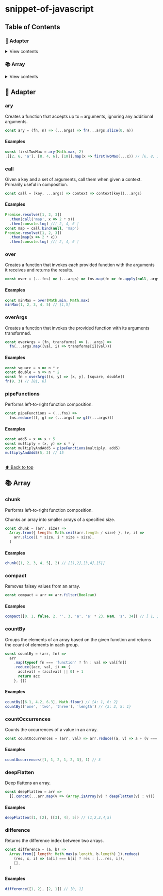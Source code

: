 # snippet-of-javascript

## Table of Contents

### 🔌 Adapter

<details>
<summary>View contents</summary>

* [`ary`](#ary)
* [`call`](#call)
* [`over`](#over)
* [`overArgs`](#overArgs)
* [`pipeFunctions`](#pipeFunctions)

</details>

### 📚 Array

<details>
<summary>View contents</summary>

* [`chunk`](#chunk)
* [`compact`](#compact)
* [`countBy`](#countBy)

</details>

## 🔌 Adapter

### ary

Creates a function that accepts up to `n` arguments, ignoring any additional arguments.

```js
const ary = (fn, n) => (...args) => fn(...args.slice(0, n))
```

#### Examples

```js
const firstTwoMax = ary(Math.max, 2)
;[[2, 6, 'a'], [8, 4, 6], [10]].map(x => firstTwoMax(...x)) // [6, 8, 10]
```

### call

Given a key and a set of arguments, call them when given a context. Primarily useful in composition.

```js
const call = (key, ...args) => context => context[key](...args)
```

#### Examples

```js
Promise.resolve([1, 2, 3])
  .then(call('map', x => 2 * x))
  .then(console.log) //[ 2, 4, 6 ]
const map = call.bind(null, 'map')
Promise.resolve([1, 2, 3])
  .then(map(x => 2 * x))
  .then(console.log) //[ 2, 4, 6 ]
```

### over

Creates a function that invokes each provided function with the arguments it receives and returns the results.

```js
const over = (...fns) => (...args) => fns.map(fn => fn.apply(null, args))
```

#### Examples

```js
const minMax = over(Math.min, Math.max)
minMax(1, 2, 3, 4, 5) // [1,5]
```

### overArgs

Creates a function that invokes the provided function with its arguments transformed.

```js
const overArgs = (fn, transforms) => (...args) =>
  fn(...args.map((val, i) => transforms[i](val)))
```

#### Examples

```js
const square = n => n * n
const double = n => n * 2
const fn = overArgs((x, y) => [x, y], [square, double])
fn(9, 3) // [81, 6]
```

### pipeFunctions

Performs left-to-right function composition.

```js
const pipeFunctions = (...fns) =>
  fns.reduce((f, g) => (...args) => g(f(...args)))
```

#### Examples

```js
const add5 = x => x + 5
const multiply = (x, y) => x * y
const multiplyAndAdd5 = pipeFunctions(multiply, add5)
multiplyAndAdd5(5, 2) // 15
```

<br>[⬆ Back to top](#table-of-contents)

## 📚 Array

### chunk

Performs left-to-right function composition.

Chunks an array into smaller arrays of a specified size.

```js
const chunk = (arr, size) =>
  Array.from({ length: Math.ceil(arr.length / size) }, (v, i) =>
    arr.slice(i * size, i * size + size),
  )
```

#### Examples

```js
chunk([1, 2, 3, 4, 5], 2) // [[1,2],[3,4],[5]]
```

### compact

Removes falsey values from an array.

```js
const compact = arr => arr.filter(Boolean)
```

#### Examples

```js
compact([0, 1, false, 2, '', 3, 'a', 'e' * 23, NaN, 's', 34]) // [ 1, 2, 3, 'a', 's', 34 ]
```

### countBy

Groups the elements of an array based on the given function and returns the count of elements in each group.

```js
const countBy = (arr, fn) =>
  arr
    .map(typeof fn === 'function' ? fn : val => val[fn])
    .reduce((acc, val, i) => {
      acc[val] = (acc[val] || 0) + 1
      return acc
    }, {})
```

#### Examples

```js
countBy([6.1, 4.2, 6.3], Math.floor) // {4: 1, 6: 2}
countBy(['one', 'two', 'three'], 'length') // {3: 2, 5: 1}
```

### countOccurrences

Counts the occurrences of a value in an array.

```js
const countOccurrences = (arr, val) => arr.reduce((a, v) => a + (v === val), 0)
```

#### Examples

```js
countOccurrences([1, 1, 2, 1, 2, 3], 1) // 3
```

### deepFlatten

Deep flattens an array.

```js
const deepFlatten = arr =>
  [].concat(...arr.map(v => (Array.isArray(v) ? deepFlatten(v) : v)))
```

#### Examples

```js
deepFlatten([1, [2], [[3], 4], 5]) // [1,2,3,4,5]
```

### difference

Returns the difference index between two arrays.

```js
const difference = (a, b) =>
  Array.from({ length: Math.max(a.length, b.length) }).reduce(
    (res, x, i) => (a[i] === b[i] ? res : [...res, i]),
    [],
  )
```

#### Examples

```js
difference([1, 2], [2, 1]) // [0, 1]
```

